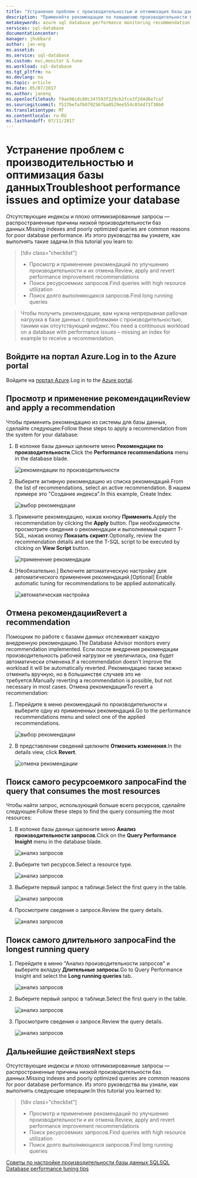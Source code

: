 ```yaml
---
title: "Устранение проблем с производительностью и оптимизация базы данных | Документация Майкрософт"
description: "Применяйте рекомендации по повышению производительности базы данных SQL, а также узнайте, как получить ценные сведения о производительности запросов базы данных"
metakeywords: azure sql database performance monitoring recommendation
services: sql-database
documentationcenter: 
manager: jhubbard
author: jan-eng
ms.assetid: 
ms.service: sql-database
ms.custom: mvc,monitor & tune
ms.workload: sql-database
ms.tgt_pltfrm: na
ms.devlang: na
ms.topic: article
ms.date: 05/07/2017
ms.author: janeng
ms.openlocfilehash: f9ae96cdc80c347593f229cb2fce3f2d4d8e7caf
ms.sourcegitcommit: f537befafb079256fba0529ee554c034d73f36b0
ms.translationtype: MT
ms.contentlocale: ru-RU
ms.lasthandoff: 07/11/2017
---
```

# <a name="troubleshoot-performance-issues-and-optimize-your-database"></a><span data-ttu-id="d701a-103">Устранение проблем с производительностью и оптимизация базы данных</span><span class="sxs-lookup"><span data-stu-id="d701a-103">Troubleshoot performance issues and optimize your database</span></span>

<span data-ttu-id="d701a-104">Отсутствующие индексы и плохо оптимизированные запросы — распространенные причины низкой производительности баз данных.</span><span class="sxs-lookup"><span data-stu-id="d701a-104">Missing indexes and poorly optimized queries are common reasons for poor database performance.</span></span> <span data-ttu-id="d701a-105">Из этого руководства вы узнаете, как выполнять такие задачи.</span><span class="sxs-lookup"><span data-stu-id="d701a-105">In this tutorial you learn to:</span></span>
> [!div class="checklist"]
> * <span data-ttu-id="d701a-106">Просмотр и применение рекомендаций по улучшению производительности и их отмена.</span><span class="sxs-lookup"><span data-stu-id="d701a-106">Review, apply and revert performance improvement recommendations</span></span>
> * <span data-ttu-id="d701a-107">Поиск ресурсоемких запросов.</span><span class="sxs-lookup"><span data-stu-id="d701a-107">Find queries with high resource utilization</span></span>
> * <span data-ttu-id="d701a-108">Поиск долго выполняющихся запросов.</span><span class="sxs-lookup"><span data-stu-id="d701a-108">Find long running queries</span></span>

> <span data-ttu-id="d701a-109">Чтобы получить рекомендации, вам нужна непрерывная рабочая нагрузка в базе данных с проблемами с производительностью, такими как отсутствующий индекс.</span><span class="sxs-lookup"><span data-stu-id="d701a-109">You need a continuous workload on a database with performance issues – missing an index for example to receive a recommendation.</span></span>
>

## <a name="log-in-to-the-azure-portal"></a><span data-ttu-id="d701a-110">Войдите на портал Azure.</span><span class="sxs-lookup"><span data-stu-id="d701a-110">Log in to the Azure portal</span></span>

<span data-ttu-id="d701a-111">Войдите на [портал Azure](https://portal.azure.com/).</span><span class="sxs-lookup"><span data-stu-id="d701a-111">Log in to the [Azure portal](https://portal.azure.com/).</span></span>

## <a name="review-and-apply-a-recommendation"></a><span data-ttu-id="d701a-112">Просмотр и применение рекомендации</span><span class="sxs-lookup"><span data-stu-id="d701a-112">Review and apply a recommendation</span></span>

<span data-ttu-id="d701a-113">Чтобы применить рекомендацию из системы для базы данных, сделайте следующее:</span><span class="sxs-lookup"><span data-stu-id="d701a-113">Follow these steps to apply a recommendation from the system for your database:</span></span>

1. <span data-ttu-id="d701a-114">В колонке базы данных щелкните меню **Рекомендации по производительности**.</span><span class="sxs-lookup"><span data-stu-id="d701a-114">Click the **Performance recommendations** menu in the database blade.</span></span>

    ![рекомендации по производительности](./media/sql-database-performance-tutorial/perf_recommendations.png)

2. <span data-ttu-id="d701a-116">Выберите активную рекомендацию из списка рекомендаций.</span><span class="sxs-lookup"><span data-stu-id="d701a-116">From the list of recommendations, select an active recommendation.</span></span> <span data-ttu-id="d701a-117">В нашем примере это "Создание индекса".</span><span class="sxs-lookup"><span data-stu-id="d701a-117">In this example, Create Index.</span></span>

    ![выбор рекомендации](./media/sql-database-performance-tutorial/create_index.png)

3. <span data-ttu-id="d701a-119">Примените рекомендацию, нажав кнопку **Применить**.</span><span class="sxs-lookup"><span data-stu-id="d701a-119">Apply the recommendation by clicking the **Apply** button.</span></span> <span data-ttu-id="d701a-120">При необходимости просмотрите сведения о рекомендации и выполняемый скрипт T-SQL, нажав кнопку **Показать скрипт**.</span><span class="sxs-lookup"><span data-stu-id="d701a-120">Optionally, review the recommendation details and see the T-SQL script to  be executed by clicking on **View Script** button.</span></span>

    ![применение рекомендации](./media/sql-database-performance-tutorial/apply.png)

4. <span data-ttu-id="d701a-122">[Необязательно.] Включите автоматическую настройку для автоматического применения рекомендаций.</span><span class="sxs-lookup"><span data-stu-id="d701a-122">[Optional] Enable automatic tuning for recommendations to be applied automatically.</span></span>

    ![автоматическая настройка](./media/sql-database-performance-tutorial/auto_tuning.png)

## <a name="revert-a-recommendation"></a><span data-ttu-id="d701a-124">Отмена рекомендации</span><span class="sxs-lookup"><span data-stu-id="d701a-124">Revert a recommendation</span></span>

<span data-ttu-id="d701a-125">Помощник по работе с базами данных отслеживает каждую внедренную рекомендацию.</span><span class="sxs-lookup"><span data-stu-id="d701a-125">The Database Advisor monitors every recommendation implemented.</span></span> <span data-ttu-id="d701a-126">Если после внедрения рекомендации производительность рабочей нагрузки не увеличилась, она будет автоматически отменена.</span><span class="sxs-lookup"><span data-stu-id="d701a-126">If a recommendation doesn't improve the workload it will be automatically reverted.</span></span> <span data-ttu-id="d701a-127">Рекомендацию также можно отменить вручную, но в большинстве случаев это не требуется.</span><span class="sxs-lookup"><span data-stu-id="d701a-127">Manually reverting a recommendation is possible, but not necessary in most cases.</span></span> <span data-ttu-id="d701a-128">Отмена рекомендации</span><span class="sxs-lookup"><span data-stu-id="d701a-128">To revert a recommendation:</span></span>

1. <span data-ttu-id="d701a-129">Перейдите в меню рекомендаций по производительности и выберите одну из примененных рекомендаций.</span><span class="sxs-lookup"><span data-stu-id="d701a-129">Go to the performance recommendations menu and select one of the applied recommendations.</span></span>

    ![выбор рекомендации](./media/sql-database-performance-tutorial/select.png)

2. <span data-ttu-id="d701a-131">В представлении сведений щелкните **Отменить изменения**.</span><span class="sxs-lookup"><span data-stu-id="d701a-131">In the details view, click **Revert**.</span></span>

    ![отмена рекомендации](./media/sql-database-performance-tutorial/revert.png)

## <a name="find-the-query-that-consumes-the-most-resources"></a><span data-ttu-id="d701a-133">Поиск самого ресурсоемкого запроса</span><span class="sxs-lookup"><span data-stu-id="d701a-133">Find the query that consumes the most resources</span></span>

<span data-ttu-id="d701a-134">Чтобы найти запрос, использующий больше всего ресурсов, сделайте следующее:</span><span class="sxs-lookup"><span data-stu-id="d701a-134">Follow these steps to find the query consuming the most resources:</span></span>

1. <span data-ttu-id="d701a-135">В колонке базы данных щелкните меню **Анализ производительности запросов**.</span><span class="sxs-lookup"><span data-stu-id="d701a-135">Click on the **Query Performance Insight** menu in the database blade.</span></span>

    ![анализ запросов](./media/sql-database-performance-tutorial/query_perf_insights.png)

2. <span data-ttu-id="d701a-137">Выберите тип ресурсов.</span><span class="sxs-lookup"><span data-stu-id="d701a-137">Select a resource type.</span></span>

    ![анализ запросов](./media/sql-database-performance-tutorial/select_resource_type.png)

3. <span data-ttu-id="d701a-139">Выберите первый запрос в таблице.</span><span class="sxs-lookup"><span data-stu-id="d701a-139">Select the first query in the table.</span></span>

    ![анализ запросов](./media/sql-database-performance-tutorial/select_query.png)

4. <span data-ttu-id="d701a-141">Просмотрите сведения о запросе.</span><span class="sxs-lookup"><span data-stu-id="d701a-141">Review the query details.</span></span>

    ![анализ запросов](./media/sql-database-performance-tutorial/query_details.png)

## <a name="find-the-longest-running-query"></a><span data-ttu-id="d701a-143">Поиск самого длительного запроса</span><span class="sxs-lookup"><span data-stu-id="d701a-143">Find the longest running query</span></span>

1. <span data-ttu-id="d701a-144">Перейдите в меню "Анализ производительности запросов" и выберите вкладку **Длительные запросы**.</span><span class="sxs-lookup"><span data-stu-id="d701a-144">Go to Query Performance Insight and select the **Long running queries** tab.</span></span>

    ![анализ запросов](./media/sql-database-performance-tutorial/long_running.png)

3. <span data-ttu-id="d701a-146">Выберите первый запрос в таблице.</span><span class="sxs-lookup"><span data-stu-id="d701a-146">Select the first query in the table.</span></span>

    ![анализ запросов](./media/sql-database-performance-tutorial/select_first_query.png)

4. <span data-ttu-id="d701a-148">Просмотрите сведения о запросе.</span><span class="sxs-lookup"><span data-stu-id="d701a-148">Review the query details.</span></span>

    ![анализ запросов](./media/sql-database-performance-tutorial/review_query_details.png)



## <a name="next-steps"></a><span data-ttu-id="d701a-150">Дальнейшие действия</span><span class="sxs-lookup"><span data-stu-id="d701a-150">Next steps</span></span> 
<span data-ttu-id="d701a-151">Отсутствующие индексы и плохо оптимизированные запросы — распространенные причины низкой производительности баз данных.</span><span class="sxs-lookup"><span data-stu-id="d701a-151">Missing indexes and poorly optimized queries are common reasons for poor database performance.</span></span> <span data-ttu-id="d701a-152">Из этого руководства вы узнали, как выполнять следующие операции:</span><span class="sxs-lookup"><span data-stu-id="d701a-152">In this tutorial you learned to:</span></span>
> [!div class="checklist"]
> * <span data-ttu-id="d701a-153">Просмотр и применение рекомендаций по улучшению производительности и их отмена.</span><span class="sxs-lookup"><span data-stu-id="d701a-153">Review, apply and revert performance improvement recommendations</span></span>
> * <span data-ttu-id="d701a-154">Поиск ресурсоемких запросов.</span><span class="sxs-lookup"><span data-stu-id="d701a-154">Find queries with high resource utilization</span></span>
> * <span data-ttu-id="d701a-155">Поиск долго выполняющихся запросов.</span><span class="sxs-lookup"><span data-stu-id="d701a-155">Find long running queries</span></span>

[<span data-ttu-id="d701a-156">Советы по настройке производительности базы данных SQL</span><span class="sxs-lookup"><span data-stu-id="d701a-156">SQL Database performance tuning tips</span></span>](https://docs.microsoft.com/azure/sql-database/sql-database-troubleshoot-performance)
